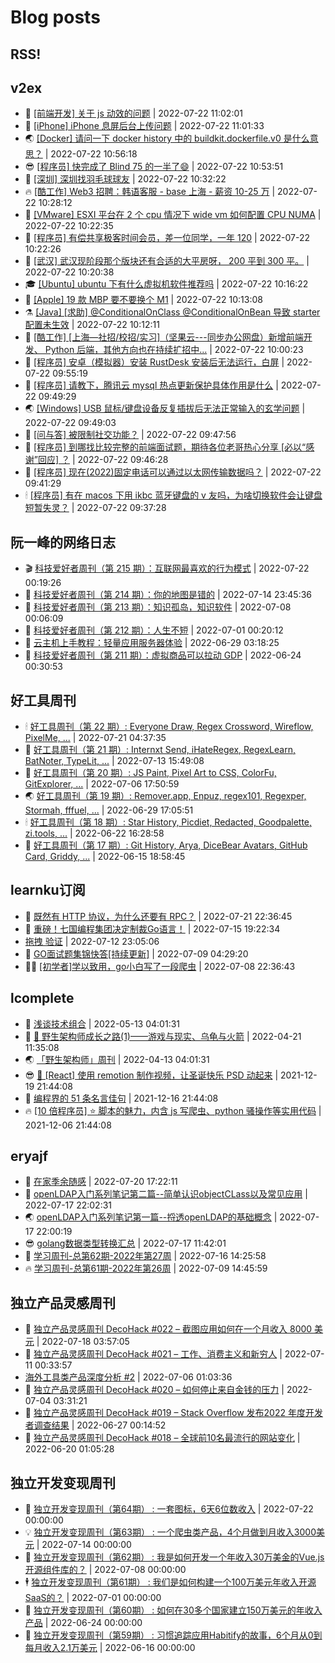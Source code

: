 # Blog posts
## RSS!



## v2ex

<!-- v2ex:START  -->
- 🫶 [[前端开发] 关于 js 动效的问题](https://www.v2ex.com/t/868081#reply0) | 2022-07-22 11:02:01 
- 🧰 [[iPhone] iPhone 息屏后台上传问题](https://www.v2ex.com/t/868080#reply0) | 2022-07-22 11:01:33 
- 🌏 [[Docker] 请问一下 docker history 中的 buildkit.dockerfile.v0 是什么意思？](https://www.v2ex.com/t/868079#reply0) | 2022-07-22 10:56:18 
- 😎 [[程序员] 快完成了 Blind 75 的一半了😄](https://www.v2ex.com/t/868078#reply0) | 2022-07-22 10:53:51 
- 💂 [[深圳] 深圳找羽毛球球友](https://www.v2ex.com/t/868076#reply1) | 2022-07-22 10:32:22 
- 🔥 [[酷工作] Web3 招聘：韩语客服 - base 上海 - 薪资 10-25 万](https://www.v2ex.com/t/868075#reply0) | 2022-07-22 10:28:12 
- 🦅 [[VMware] ESXI 平台在 2 个 cpu 情况下 wide vm 如何配置 CPU NUMA](https://www.v2ex.com/t/868074#reply0) | 2022-07-22 10:22:35 
- 🙉 [[程序员] 有偿共享极客时间会员，差一位同学，一年 120](https://www.v2ex.com/t/868073#reply0) | 2022-07-22 10:22:26 
- 💫 [[武汉] 武汉现阶段那个版块还有合适的大平房呀， 200 平到 300 平。](https://www.v2ex.com/t/868072#reply1) | 2022-07-22 10:20:38 
- 🎓 [[Ubuntu] ubuntu 下有什么虚拟机软件推荐吗](https://www.v2ex.com/t/868071#reply4) | 2022-07-22 10:16:22 
- 🗽 [[Apple] 19 款 MBP 要不要换个 M1](https://www.v2ex.com/t/868070#reply1) | 2022-07-22 10:13:08 
- ⚗️ [[Java] [求助] @ConditionalOnClass @ConditionalOnBean 导致 starter 配置未生效](https://www.v2ex.com/t/868069#reply1) | 2022-07-22 10:12:11 
- 🦍 [[酷工作] [上海—社招/校招/实习]（坚果云---同步办公网盘）新增前端开发、 Python 后端，其他方向也在持续扩招中...](https://www.v2ex.com/t/868067#reply2) | 2022-07-22 10:00:23 
- 🤩 [[程序员] 安卓（模拟器）安装 RustDesk 安装后无法运行，白屏](https://www.v2ex.com/t/868066#reply1) | 2022-07-22 09:55:19 
- 🙉 [[程序员] 请教下，腾讯云 mysql 热点更新保护具体作用是什么](https://www.v2ex.com/t/868064#reply0) | 2022-07-22 09:49:29 
- 🌏 [[Windows] USB 鼠标/键盘设备反复插拔后无法正常输入的玄学问题](https://www.v2ex.com/t/868063#reply1) | 2022-07-22 09:49:03 
- 🐘 [[问与答] 被限制社交功能？](https://www.v2ex.com/t/868062#reply8) | 2022-07-22 09:47:56 
- 🧰 [[程序员] 到哪找比较完整的前端面试题，期待各位老哥热心分享 [必以“感谢”回应] ？](https://www.v2ex.com/t/868061#reply0) | 2022-07-22 09:46:28 
- 💃 [[程序员] 现在&lpar;2022&rpar;固定电话可以通过以太网传输数据吗？](https://www.v2ex.com/t/868060#reply5) | 2022-07-22 09:41:29 
- 🕯 [[程序员] 有在 macos 下用 ikbc 蓝牙键盘的 v 友吗，为啥切换软件会让键盘短暂失灵？](https://www.v2ex.com/t/868059#reply0) | 2022-07-22 09:37:28 <!-- v2ex:END -->

## 阮一峰的网络日志

<!-- ruanyf:START -->
- 🎬 [科技爱好者周刊（第 215 期）：互联网最喜欢的行为模式](http://www.ruanyifeng.com/blog/2022/07/weekly-issue-215.html) | 2022-07-22 00:19:26 
- 💄 [科技爱好者周刊（第 214 期）：你的地图是错的](http://www.ruanyifeng.com/blog/2022/07/weekly-issue-214.html) | 2022-07-14 23:45:36 
- 🐎 [科技爱好者周刊（第 213 期）：知识孤岛，知识软件](http://www.ruanyifeng.com/blog/2022/07/weekly-issue-213.html) | 2022-07-08 00:06:09 
- 🤔 [科技爱好者周刊（第 212 期）：人生不短](http://www.ruanyifeng.com/blog/2022/07/weekly-issue-212.html) | 2022-07-01 00:20:12 
- 🧠 [云主机上手教程：轻量应用服务器体验](http://www.ruanyifeng.com/blog/2022/06/cloud-server-getting-started-tutorial.html) | 2022-06-29 03:18:25 
- 🎃 [科技爱好者周刊（第 211 期）：虚拟商品可以拉动 GDP](http://www.ruanyifeng.com/blog/2022/06/weekly-issue-211.html) | 2022-06-24 00:30:53 <!-- ruanyf:END -->

## 好工具周刊

<!-- bestxtools:START -->
- 🕯 [好工具周刊（第 22 期）: Everyone Draw, Regex Cross­word, Wireflow, PixelMe, ...](https://discuss-cn.bestxtools.com/d/60/1) | 2022-07-21 04:37:35 
- 🦩 [好工具周刊（第 21 期）: Internxt Send, iHateRegex, RegexLearn, BatNoter, TypeLit, ...](https://discuss-cn.bestxtools.com/d/58/1) | 2022-07-13 15:49:08 
- 🦄 [好工具周刊（第 20 期）: JS Paint, Pixel Art to CSS, ColorFu, GitExplorer, ...](https://discuss-cn.bestxtools.com/d/57/1) | 2022-07-06 17:50:59 
- 🌏 [好工具周刊（第 19 期）: Remover.app, Enpuz, regex101, Regexper, Stormah, fffuel, ...](https://discuss-cn.bestxtools.com/d/56/1) | 2022-06-29 17:05:51 
- 🕯 [好工具周刊（第 18 期）: Star History, Picdiet, Redacted, Goodpalette, zi.tools, ...](https://discuss-cn.bestxtools.com/d/47/1) | 2022-06-22 16:28:58 
- 📝 [好工具周刊（第 17 期）: Git History, Arya, DiceBear Avatars, GitHub Card, Griddy, ...](https://discuss-cn.bestxtools.com/d/43/1) | 2022-06-15 18:58:45 <!-- bestxtools:END -->


## learnku订阅

<!-- learnku:START -->
- 🦅 [既然有 HTTP 协议，为什么还要有 RPC？](https://learnku.com/laravel/t/69972) | 2022-07-21 22:36:45 
- 🦅 [重磅！七国编程集团决定制裁Go语言！](https://learnku.com/articles/69766) | 2022-07-15 19:22:34 
-  [拖拽 验证](https://learnku.com/articles/69652) | 2022-07-12 23:05:06 
- 🌈 [GO面试题集锦快答[持续更新]](https://learnku.com/articles/69250) | 2022-07-09 04:29:20 
- 🧑‍🏫 [[初学者]学以致用，go小白写了一段爬虫](https://learnku.com/go/t/69522) | 2022-07-08 22:36:43 <!-- learnku:END -->



## lcomplete

<!-- lcomplete:START -->
- 🫶 [浅谈技术组合](http://codelc.com/post/essay/%E6%B5%85%E8%B0%88%E6%8A%80%E6%9C%AF%E7%BB%84%E5%90%88/) | 2022-05-13 04:01:31 
- 🧰 [🐒 野生架构师成长之路&lpar;1&rpar;——游戏与现实、乌龟与火箭](http://codelc.com/post/growup/s01/) | 2022-04-21 11:35:08 
- 🌏 [「野生架构师」周刊](http://codelc.com/post/essay/%E9%87%8E%E7%94%9F%E6%9E%B6%E6%9E%84%E5%B8%88%E5%91%A8%E5%88%8A%E4%BB%8B%E7%BB%8D/) | 2022-04-13 04:01:31 
- 😎 [🎄 [React] 使用 remotion 制作视频，让圣诞快乐 PSD 动起来](http://codelc.com/post/dev/js/remotion/) | 2021-12-19 21:44:08 
- 💂 [编程界的 51 条名言佳句](http://codelc.com/post/dev/thinking/quotes/) | 2021-12-16 21:44:08 
- 🔥 [[10 倍程序员] ⭐ 脚本的魅力，内含 js 写爬虫、python 骚操作等实用代码](http://codelc.com/post/dev/10x/script/) | 2021-12-06 21:44:08 <!-- lcomplete:END -->

## eryajf

<!-- eryajf:START -->
- 🫶 [在家季余随感](https://wiki.eryajf.net/pages/e36842/) | 2022-07-20 17:22:11 
- 🧰 [openLDAP入门系列笔记第二篇--简单认识objectCLass以及常见应用](https://wiki.eryajf.net/pages/ea10fa/) | 2022-07-17 22:02:31 
- 🌏 [openLDAP入门系列笔记第一篇--捋透openLDAP的基础概念](https://wiki.eryajf.net/pages/aa0651/) | 2022-07-17 22:00:19 
- 😎 [golang数据类型转换汇总](https://wiki.eryajf.net/pages/33a476/) | 2022-07-17 11:42:01 
- 💂 [学习周刊-总第62期-2022年第27周](https://wiki.eryajf.net/pages/4a06ab/) | 2022-07-16 14:25:58 
- 🔥 [学习周刊-总第61期-2022年第26周](https://wiki.eryajf.net/pages/703307/) | 2022-07-09 14:45:59 <!-- eryajf:END -->



## 独立产品灵感周刊

<!-- DecoHack:START -->
- 🦣 [独立产品灵感周刊 DecoHack #022 – 截图应用如何在一个月收入 8000 美元](https://www.decohack.com/Post/774) | 2022-07-18 03:57:05 
- 🤡 [独立产品灵感周刊 DecoHack #021 – 工作、消费主义和新穷人](https://www.decohack.com/Post/753) | 2022-07-11 00:33:57 
-  [海外工具类产品深度分析 #2](https://www.decohack.com/Post/746) | 2022-07-06 01:03:36 
- 🐲 [独立产品灵感周刊 DecoHack #020 – 如何停止来自金钱的压力](https://www.decohack.com/Post/728) | 2022-07-04 03:31:21 
- 🦅 [独立产品灵感周刊 DecoHack #019 – Stack Overflow 发布2022 年度开发者调查结果](https://www.decohack.com/Post/699) | 2022-06-27 00:14:52 
- 🧰 [独立产品灵感周刊 DecoHack #018 – 全球前10名最流行的网站变化](https://www.decohack.com/Post/680) | 2022-06-20 01:05:28 <!-- DecoHack:END -->

## 独立开发变现周刊

<!-- easyindie:START -->
- 💂 [独立开发变现周刊（第64期） : 一套图标，6天6位数收入](https://www.ezindie.com/weekly/issue-64) | 2022-07-22 00:00:00 
- 💡 [独立开发变现周刊（第63期） : 一个爬虫类产品，4个月做到月收入3000美元](https://www.ezindie.com/weekly/issue-63) | 2022-07-14 00:00:00 
- 🌋 [独立开发变现周刊（第62期） : 我是如何开发一个年收入30万美金的Vue.js开源组件库的？](https://www.ezindie.com/weekly/issue-62) | 2022-07-08 00:00:00 
- 🕴 [独立开发变现周刊（第61期） : 我们是如何构建一个100万美元年收入开源SaaS的？](https://www.ezindie.com/weekly/issue-61) | 2022-07-01 00:00:00 
- 🎊 [独立开发变现周刊（第60期） : 如何在30多个国家建立150万美元的年收入产品](https://www.ezindie.com/weekly/issue-60) | 2022-06-24 00:00:00 
- 🤔 [独立开发变现周刊（第59期） : 习惯追踪应用Habitify的故事，6个月从0到每月收入2.1万美元](https://www.ezindie.com/weekly/issue-59) | 2022-06-16 00:00:00 <!-- easyindie:END -->



